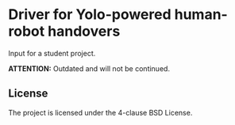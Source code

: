 # Driver for Yolo-powered human-robot handovers #

Input for a student project.

**ATTENTION:** Outdated and will not be continued.

## License

The project is licensed under the 4-clause BSD License.
